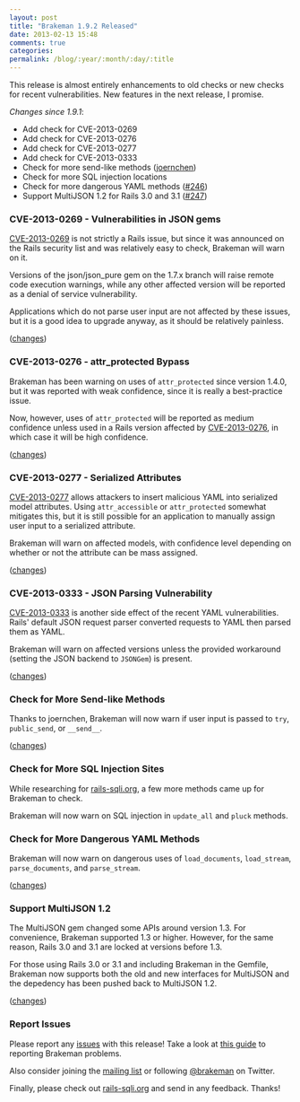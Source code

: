 ```yaml
---
layout: post
title: "Brakeman 1.9.2 Released"
date: 2013-02-13 15:48
comments: true
categories:
permalink: /blog/:year/:month/:day/:title
---
```


This release is almost entirely enhancements to old checks or new checks for recent vulnerabilities. New features in the next release, I promise.

*Changes since 1.9.1*:

 * Add check for CVE-2013-0269
 * Add check for CVE-2013-0276
 * Add check for CVE-2013-0277
 * Add check for CVE-2013-0333
 * Check for more send-like methods ([joernchen](https://github.com/joernchen))
 * Check for more SQL injection locations
 * Check for more dangerous YAML methods ([#246](https://github.com/presidentbeef/brakeman/issues/246))
 * Support MultiJSON 1.2 for Rails 3.0 and 3.1 ([#247](https://github.com/presidentbeef/brakeman/issues/247))

### CVE-2013-0269 - Vulnerabilities in JSON gems

[CVE-2013-0269](https://groups.google.com/d/topic/rubyonrails-security/4_YvCpLzL58/discussion) is not strictly a Rails issue, but since it was announced on the Rails security list and was relatively easy to check, Brakeman will warn on it.

Versions of the json/json\_pure gem on the 1.7.x branch will raise remote code execution warnings, while any other affected version will be reported as a denial of service vulnerability.

Applications which do not parse user input are not affected by these issues, but it is a good idea to upgrade anyway, as it should be relatively painless.

([changes](https://github.com/presidentbeef/brakeman/pull/262))

### CVE-2013-0276 - attr_protected Bypass

Brakeman has been warning on uses of `attr_protected` since version 1.4.0, but it was reported with weak confidence, since it is really a best-practice issue.

Now, however, uses of `attr_protected` will be reported as medium confidence unless used in a Rails version affected by [CVE-2013-0276](https://groups.google.com/d/topic/rubyonrails-security/AFBKNY7VSH8/discussion), in which case it will be high confidence.

([changes](https://github.com/presidentbeef/brakeman/pull/262))

### CVE-2013-0277 - Serialized Attributes

[CVE-2013-0277](https://groups.google.com/d/topic/rubyonrails-security/KtmwSbEpzrU/discussion) allows attackers to insert malicious YAML into serialized model attributes. Using `attr_accessible` or `attr_protected` somewhat mitigates this, but it is still possible for an application to manually assign user input to a serialized attribute.

Brakeman will warn on affected models, with confidence level depending on whether or not the attribute can be mass assigned.

([changes](https://github.com/presidentbeef/brakeman/pull/262))

### CVE-2013-0333 - JSON Parsing Vulnerability

[CVE-2013-0333](https://groups.google.com/d/topic/rubyonrails-security/1h2DR63ViGo/discussion) is another side effect of the recent YAML vulnerabilities. Rails' default JSON request parser converted requests to YAML then parsed them as YAML.

Brakeman will warn on affected versions unless the provided workaround (setting the JSON backend to `JSONGem`) is present.

([changes](https://github.com/presidentbeef/brakeman/pull/254))

### Check for More Send-like Methods

Thanks to joernchen, Brakeman will now warn if user input is passed to `try`, `public_send`, or `__send__`.

([changes](https://github.com/presidentbeef/brakeman/pull/256))

### Check for More SQL Injection Sites

While researching for [rails-sqli.org](http://rails-sqli.org/), a few more methods came up for Brakeman to check.

Brakeman will now warn on SQL injection in `update_all` and `pluck` methods.

### Check for More Dangerous YAML Methods

Brakeman will now warn on dangerous uses of `load_documents`, `load_stream`, `parse_documents`, and `parse_stream`.

([changes](https://github.com/presidentbeef/brakeman/pull/249))

### Support MultiJSON 1.2

The MultiJSON gem changed some APIs around version 1.3. For convenience, Brakeman supported 1.3 or higher. However, for the same reason, Rails 3.0 and 3.1 are locked at versions before 1.3.

For those using Rails 3.0 or 3.1 and including Brakeman in the Gemfile, Brakeman now supports both the old and new interfaces for MultiJSON and the depedency has been pushed back to MultiJSON 1.2.

([changes](https://github.com/presidentbeef/brakeman/pull/248))

### Report Issues

Please report any [issues](https://github.com/presidentbeef/brakeman/issues) with this release! Take a look at [this guide](https://github.com/presidentbeef/brakeman/wiki/How-to-Report-a-Brakeman-Issue) to reporting Brakeman problems.

Also consider joining the [mailing list](http://brakemanscanner.org/contact/) or following [@brakeman](https://twitter.com/brakeman) on Twitter.

Finally, please check out [rails-sqli.org](http://rails-sqli.org/) and send in any feedback. Thanks!
